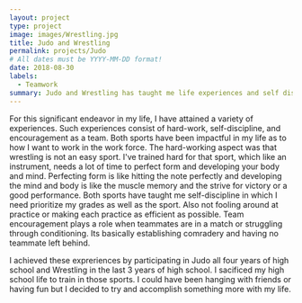 ```yaml
---
layout: project
type: project
image: images/Wrestling.jpg
title: Judo and Wrestling
permalink: projects/Judo
# All dates must be YYYY-MM-DD format!
date: 2018-08-30
labels:
  - Teamwork
summary: Judo and Wrestling has taught me life experiences and self discipline.
---
```


<div class="ui small rounded images">
</div>

  For this significant endeavor in my life, I have attained a variety of experiences. Such experiences consist of hard-work,
self-discipline, and encouragement as a team. Both sports have been impactful in my life as to how I want to work in the work force.
The hard-working aspect was that wrestling is not an easy sport. I've trained hard for that sport, which like an instrument, needs a lot of time to perfect form and developing your body and mind. Perfecting form is like hitting the note perfectly and developing the mind and body is like the muscle memory and the strive for victory or a good performance. Both sports have taught me self-discipline in which I need prioritize my grades as well as the sport. Also not fooling around at practice or making each practice as efficient as possible.
Team encouragement plays a role when teammates are in a match or struggling through conditioning. Its basically establishing comradery and 
having no teammate left behind.

  I achieved these expreriences by participating in Judo all four years of high school and Wrestling in the last 3 years of high school.
I sacificed my high school life to train in those sports. I could have been hanging with friends or having fun but I decided to try and accomplish something more with my life.
